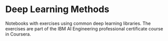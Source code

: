 # Deep Learning Methods

Notebooks with exercises using common deep learning libraries. The exercises are part of the IBM AI Engineering professional certificate course in Coursera.

